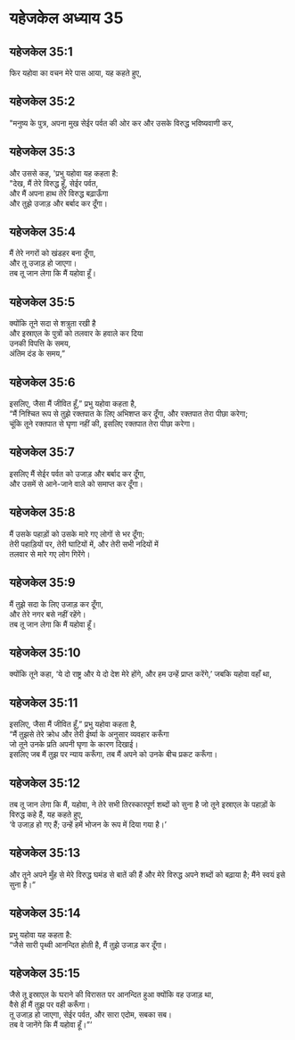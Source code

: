 # यहेजकेल अध्याय 35

## यहेजकेल 35:1

फिर यहोवा का वचन मेरे पास आया, यह कहते हुए,

## यहेजकेल 35:2

"मनुष्य के पुत्र, अपना मुख सेईर पर्वत की ओर कर और उसके विरुद्ध भविष्यवाणी कर,

## यहेजकेल 35:3

और उससे कह, 'प्रभु यहोवा यह कहता है:  
"देख, मैं तेरे विरुद्ध हूँ, सेईर पर्वत,  
और मैं अपना हाथ तेरे विरुद्ध बढ़ाऊँगा  
और तुझे उजाड़ और बर्बाद कर दूँगा।

## यहेजकेल 35:4

मैं तेरे नगरों को खंडहर बना दूँगा,  
और तू उजाड़ हो जाएगा।  
तब तू जान लेगा कि मैं यहोवा हूँ।

## यहेजकेल 35:5

क्योंकि तूने सदा से शत्रुता रखी है  
और इस्राएल के पुत्रों को तलवार के हवाले कर दिया  
उनकी विपत्ति के समय,  
अंतिम दंड के समय,”

## यहेजकेल 35:6

इसलिए, जैसा मैं जीवित हूँ,” प्रभु यहोवा कहता है,  
“मैं निश्चित रूप से तुझे रक्तपात के लिए अभिशप्त कर दूँगा, और रक्तपात तेरा पीछा करेगा;  
चूंकि तूने रक्तपात से घृणा नहीं की, इसलिए रक्तपात तेरा पीछा करेगा।

## यहेजकेल 35:7

इसलिए मैं सेईर पर्वत को उजाड़ और बर्बाद कर दूँगा,  
और उसमें से आने-जाने वाले को समाप्त कर दूँगा।

## यहेजकेल 35:8

मैं उसके पहाड़ों को उसके मारे गए लोगों से भर दूँगा;  
तेरी पहाड़ियों पर, तेरी घाटियों में, और तेरी सभी नदियों में  
तलवार से मारे गए लोग गिरेंगे।

## यहेजकेल 35:9

मैं तुझे सदा के लिए उजाड़ कर दूँगा,  
और तेरे नगर बसे नहीं रहेंगे।  
तब तू जान लेगा कि मैं यहोवा हूँ।

## यहेजकेल 35:10

क्योंकि तूने कहा, ‘ये दो राष्ट्र और ये दो देश मेरे होंगे, और हम उन्हें प्राप्त करेंगे,’ जबकि यहोवा वहाँ था,

## यहेजकेल 35:11

इसलिए, जैसा मैं जीवित हूँ,” प्रभु यहोवा कहता है,  
“मैं तुझसे तेरे क्रोध और तेरी ईर्ष्या के अनुसार व्यवहार करूँगा  
जो तूने उनके प्रति अपनी घृणा के कारण दिखाई।  
इसलिए जब मैं तुझ पर न्याय करूँगा, तब मैं अपने को उनके बीच प्रकट करूँगा।

## यहेजकेल 35:12

तब तू जान लेगा कि मैं, यहोवा, ने तेरे सभी तिरस्कारपूर्ण शब्दों को सुना है जो तूने इस्राएल के पहाड़ों के विरुद्ध कहे हैं, यह कहते हुए,  
‘वे उजाड़ हो गए हैं; उन्हें हमें भोजन के रूप में दिया गया है।’

## यहेजकेल 35:13

और तूने अपने मुँह से मेरे विरुद्ध घमंड से बातें की हैं और मेरे विरुद्ध अपने शब्दों को बढ़ाया है; मैंने स्वयं इसे सुना है।”

## यहेजकेल 35:14

प्रभु यहोवा यह कहता है:  
“जैसे सारी पृथ्वी आनन्दित होती है, मैं तुझे उजाड़ कर दूँगा।

## यहेजकेल 35:15

जैसे तू इस्राएल के घराने की विरासत पर आनन्दित हुआ क्योंकि वह उजाड़ था,  
वैसे ही मैं तुझ पर वही करूँगा।  
तू उजाड़ हो जाएगा, सेईर पर्वत, और सारा एदोम, सबका सब।  
तब वे जानेंगे कि मैं यहोवा हूँ।”’
